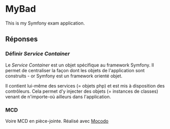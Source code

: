 # MyBad

This is my Symfony exam application.

## Réponses

### Définir _Service Container_

Le _Service Container_ est un objet spécifique au framework Symfony. Il permet de centraliser la façon dont les objets de l'application sont construits - or Symfony est un framework orienté objet.

Il contient lui-même des services (= objets php) et est mis à disposition des contrôleurs. Cela permet d'y injecter des objets (= instances de classes) venant de n'importe-où ailleurs dans l'application.

### MCD

Voire MCD en pièce-jointe. Réalisé avec [Mocodo](https://www.mocodo.net/)
